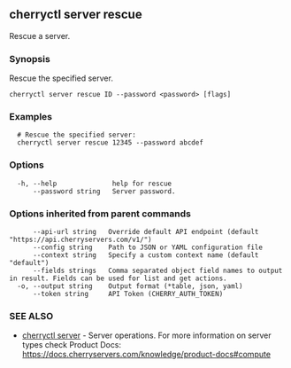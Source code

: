 ## cherryctl server rescue

Rescue a server.

### Synopsis

Rescue the specified server.

```
cherryctl server rescue ID --password <password> [flags]
```

### Examples

```
  # Rescue the specified server:
  cherryctl server rescue 12345 --password abcdef
```

### Options

```
  -h, --help              help for rescue
      --password string   Server password.
```

### Options inherited from parent commands

```
      --api-url string   Override default API endpoint (default "https://api.cherryservers.com/v1/")
      --config string    Path to JSON or YAML configuration file
      --context string   Specify a custom context name (default "default")
      --fields strings   Comma separated object field names to output in result. Fields can be used for list and get actions.
  -o, --output string    Output format (*table, json, yaml)
      --token string     API Token (CHERRY_AUTH_TOKEN)
```

### SEE ALSO

* [cherryctl server](cherryctl_server.md)	 - Server operations. For more information on server types check Product Docs: https://docs.cherryservers.com/knowledge/product-docs#compute

